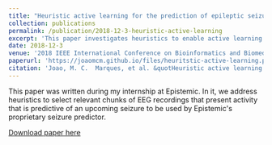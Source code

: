 ```yaml
---
title: "Heuristic active learning for the prediction of epileptic seizures using single EEG channel"
collection: publications
permalink: /publication/2018-12-3-heuristic-active-learning
excerpt: 'This paper investigates heuristics to enable active learning on EEG data to predict epileptic seizures'
date: 2018-12-3
venue: '2018 IEEE International Conference on Bioinformatics and Biomedicine (BIBM)'
paperurl: 'https://joaomcm.github.io/files/heuritstic-active-learning.pdf'
citation: 'Joao, M. C.  Marques, et al. &quotHeuristic active learning for the prediction of epileptic seizures using single EEG channel.&quot 2018 IEEE International Conference on Bioinformatics and Biomedicine (BIBM). IEEE, 2018.'
---
```

This paper was written during my internship at Epistemic. In it, we address heuristics to select relevant chunks of EEG recordings that present activity that is predictive of an upcoming seizure to be used by Epistemic's proprietary seizure predictor. 

[Download paper here](https://joaomcm.github.io/files/heuritstic-active-learning.pdf)

